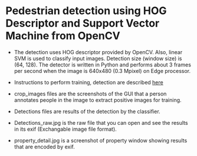 # Pedestrian detection using HOG Descriptor and Support Vector Machine from OpenCV

* The detection uses HOG descriptor provided by OpenCV. Also, linear SVM is used to classify input images. Detection size (window size) is (64, 128). The detector is written in Python and performs about 3 frames per second when the image is 640x480 (0.3 Mpixel) on Edge processor.

* Instructions to perform training, detection are described [here](https://github.com/waggle-sensor/edge_processor/tree/image-pipeline/image/pipeline/pedestrian_detector/training)

* crop_images files are the screenshots of the GUI that a person annotates people in the image to extract positive images for training.

* Detections files are results of the detection by the classifier.

* Detections_raw.jpg is the raw file that you can open and see the results in its exif (Exchangable image file format).

* property_detail.jpg is a screenshot of property window showing results that are encoded by exif.
